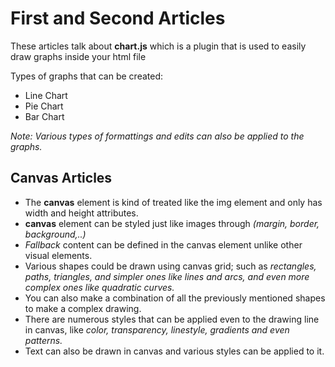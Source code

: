 # First and Second Articles

These articles talk about **chart.js** which is a plugin that is used to easily draw graphs inside your html file

Types of graphs that can be created:

- Line Chart
- Pie Chart
- Bar Chart

*Note: Various types of formattings and edits can also be applied to the graphs.*

## Canvas Articles

- The **canvas** element is kind of treated like the img element and only has width and height attributes.
- **canvas** element can be styled just like images through *(margin, border, background,..)*
- *Fallback* content can be defined in the canvas element unlike other visual elements.
- Various shapes could be drawn using canvas grid; such as *rectangles, paths, triangles, and simpler ones like lines and arcs, and even more complex ones like quadratic curves.*
- You can also make a combination of all the previously mentioned shapes to make a complex drawing.
- There are numerous styles that can be applied even to the drawing line in canvas, like *color, transparency, linestyle, gradients and even patterns.*
- Text can also be drawn in canvas and various styles can be applied to it.
